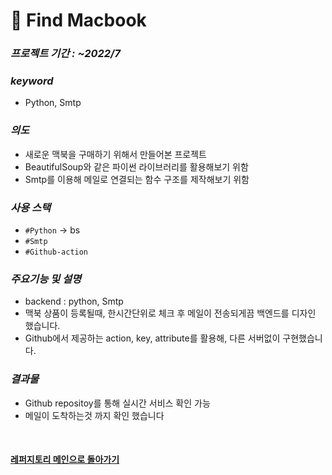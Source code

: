 # 📌 Find Macbook
### _프로젝트 기간 : ~2022/7_
### _keyword_
- Python, Smtp
### _의도_
- 새로운 맥북을 구매하기 위해서 만들어본 프로젝트
- BeautifulSoup와 같은 파이썬 라이브러리를 활용해보기 위함
- Smtp를 이용해 메일로 연결되는 함수 구조를 제작해보기 위함
### _사용 스택_
- `#Python` -> bs
- `#Smtp` 
- `#Github-action`
### _주요기능 및 설명_
- backend : python, Smtp
- 맥북 상품이 등록될때, 한시간단위로 체크 후 메일이 전송되게끔 백엔드를 디자인 했습니다.
- Github에서 제공하는 action, key, attribute를 활용해, 다른 서버없이 구현했습니다.
### _결과물_
- Github repositoy를 통해 실시간 서비스 확인 가능
- 메일이 도착하는것 까지 확인 했습니다

<br/>

#### [레퍼지토리 메인으로 돌아가기](https://github.com/me4n-lee?tab=repositories) 
